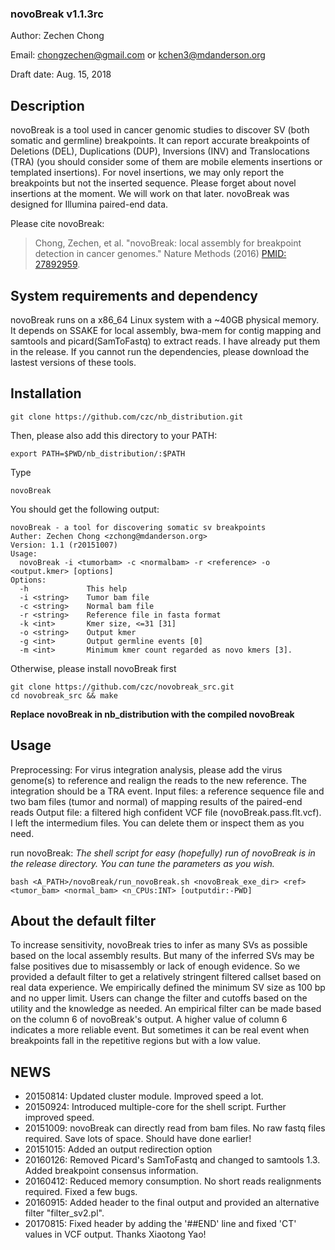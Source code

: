 ### novoBreak v1.1.3rc

Author: Zechen Chong

Email: chongzechen@gmail.com or kchen3@mdanderson.org

Draft date: Aug. 15, 2018

## Description

novoBreak is a tool used in cancer genomic studies to discover SV (both somatic and germline)
breakpoints. It can report accurate breakpoints of Deletions (DEL), Duplications (DUP), Inversions (INV) and
Translocations (TRA) (you should consider some of them are mobile elements insertions or templated
insertions). For novel insertions, we may only report the breakpoints but not the inserted
sequence. Please forget about novel insertions at the moment. We will work on that later. novoBreak
was designed for Illumina paired-end data.

Please cite novoBreak:
> Chong, Zechen, et al. "novoBreak: local assembly for breakpoint detection in cancer genomes." Nature Methods (2016) [PMID: 27892959](https://www.nature.com/nmeth/journal/v14/n1/full/nmeth.4084.html).	


## System requirements and dependency

novoBreak runs on a x86_64 Linux system with a ~40GB physical memory. It depends on SSAKE
for local assembly, bwa-mem for contig mapping and samtools and picard(SamToFastq) to extract
reads. I have already put them in the release. If you cannot run the dependencies, please download
the lastest versions of these tools.

## Installation

```
git clone https://github.com/czc/nb_distribution.git
```
Then, please also add this directory to your PATH:
```
export PATH=$PWD/nb_distribution/:$PATH
```
Type
```
novoBreak
```
You should get the following output:

```
novoBreak - a tool for discovering somatic sv breakpoints
Auther: Zechen Chong <zchong@mdanderson.org>
Version: 1.1 (r20151007)
Usage:
  novoBreak -i <tumorbam> -c <normalbam> -r <reference> -o <output.kmer> [options]
Options:
  -h             This help
  -i <string>    Tumor bam file
  -c <string>    Normal bam file
  -r <string>    Reference file in fasta format
  -k <int>       Kmer size, <=31 [31]
  -o <string>    Output kmer
  -g <int>       Output germline events [0]
  -m <int>       Minimum kmer count regarded as novo kmers [3].
```

Otherwise, please install novoBreak first
```
git clone https://github.com/czc/novobreak_src.git
cd novobreak_src && make
```
**Replace novoBreak in nb_distribution with the compiled novoBreak**


## Usage

Preprocessing: For virus integration analysis, please add the virus genome(s) to reference and realign the reads to the 
              new reference. The integration should be a TRA event.
Input files: a reference sequence file and two bam files (tumor and normal) of mapping results of
			 the paired-end reads
Output file: a filtered high confident VCF file (novoBreak.pass.flt.vcf). I left the intermedium
             files. You can delete them or inspect them as you need.

run novoBreak:
*The shell script for easy (hopefully) run of novoBreak is in the release directory. You can tune the
parameters as you wish.*
```
bash <A_PATH>/novoBreak/run_novoBreak.sh <novoBreak_exe_dir> <ref> <tumor_bam> <normal_bam> <n_CPUs:INT> [outputdir:-PWD]
```

## About the default filter

To increase sensitivity, novoBreak tries to infer as many SVs as possible based on the local assembly results. But many of the inferred
SVs may be false positives due to misassembly or lack of enough evidence. So we provided a default filter to get a relatively stringent
filtered callset based on real data experience. We empirically defined the minimum SV size as 100 bp and no upper limit. Users can change
the filter and cutoffs based on the utility and the knowledge as needed. An empirical filter can be made based on the column 6 of novoBreak's
output. A higher value of column 6 indicates a more reliable event. But sometimes it can be real event when breakpoints fall in the repetitive
regions but with a low value.

## NEWS

* 20150814: Updated cluster module. Improved speed a lot. 
* 20150924: Introduced multiple-core for the shell script. Further improved speed. 
* 20151009: novoBreak can directly read from bam files. No raw fastq files required. Save lots of space. Should have done earlier!
* 20151015: Added an output redirection option
* 20160126: Removed Picard's SamToFastq and changed to samtools 1.3. Added breakpoint consensus information.
* 20160412: Reduced memory consumption. No short reads realignments required. Fixed a few bugs.
* 20160915: Added header to the final output and provided an alternative filter "filter_sv2.pl".
* 20170815: Fixed header by adding the '##END' line and fixed 'CT' values in VCF output. Thanks Xiaotong Yao!
